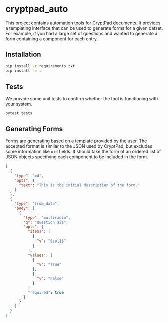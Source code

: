 # cryptpad_auto

This project contains automation tools for CryptPad documents. It provides a templating interface that can be used to generate forms for a given datset. For example, if you had a large set of questions and wanted to generate a form containing a component for each entry.

## Installation

```bash
pip install -r requirements.txt
pip install -e .
```

## Tests

We provide some unit tests to confirm whether the tool is functioning with your system.

```bash
pytest tests
```

## Generating Forms

Forms are generating based on a template provided by the user. The accepted format is similar to the JSON used by CryptPad, but excludes some information like `uid` fields. It should take the form of an ordered list of JSON objects specifying each component to be included in the form.

```json
[
  {
    "type": "md",
    "opts": {
      "text": "This is the initial description of the form."
    }
  },
  {
    "type": "from_data",
    "body": [
      {
        "type": "multiradio",
        "q": "Question $i$",
        "opts": {
          "items": [
            {
              "v": "$col1$"
            }
          ],
          "values": [
            {
              "v": "True"
            },
            {
              "v": "False"
            }
          ]
          "required": true
        }
      }
    ]
  }
]
```
